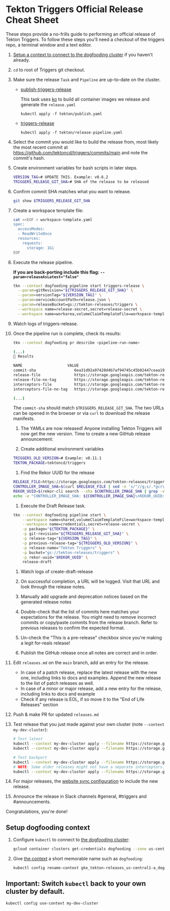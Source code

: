 # Tekton Triggers Official Release Cheat Sheet

These steps provide a no-frills guide to performing an official release
of Tekton Triggers. To follow these steps you'll need a checkout of
the triggers repo, a terminal window and a text editor.

1. [Setup a context to connect to the dogfooding cluster](#setup-dogfooding-context) if you haven't already.

1. `cd` to root of Triggers git checkout.

1. Make sure the release `Task` and `Pipeline` are up-to-date on the
   cluster.

   - [publish-triggers-release](https://github.com/tektoncd/triggers/blob/main/tekton/publish.yaml)

     This task uses [ko](https://github.com/google/ko) to build all container images we release and generate the `release.yaml`
     ```shell script
     kubectl apply -f tekton/publish.yaml
     ```
   - [triggers-release](https://github.com/tektoncd/triggers/blob/main/tekton/release-pipeline.yaml)
     ```shell script
     kubectl apply -f tekton/release-pipeline.yaml
     ```

1. Select the commit you would like to build the release from, most likely the
   most recent commit at https://github.com/tektoncd/triggers/commits/main
   and note the commit's hash.

1. Create environment variables for bash scripts in later steps.

    ```bash
    VERSION_TAG=# UPDATE THIS. Example: v0.6.2
    TRIGGERS_RELEASE_GIT_SHA=# SHA of the release to be released
    ```

1. Confirm commit SHA matches what you want to release.

    ```bash
    git show $TRIGGERS_RELEASE_GIT_SHA
    ```

1. Create a workspace template file:

   ```bash
   cat <<EOF > workspace-template.yaml
   spec:
     accessModes:
     - ReadWriteOnce
     resources:
       requests:
         storage: 1Gi
   EOF
   ```

1. Execute the release pipeline.

    **If you are back-porting include this flag: `--param=releaseAsLatest="false"`**

    ```bash
    tkn --context dogfooding pipeline start triggers-release \
      --param=gitRevision="${TRIGGERS_RELEASE_GIT_SHA}" \
      --param=versionTag="${VERSION_TAG}" \
      --param=serviceAccountPath=release.json \
      --param=releaseBucket=gs://tekton-releases/triggers \
      --workspace name=release-secret,secret=release-secret \
      --workspace name=workarea,volumeClaimTemplateFile=workspace-template.yaml
    ```

1. Watch logs of triggers-release.

1. Once the pipeline run is complete, check its results:

   ```bash
   tkn --context dogfooding pr describe <pipeline-run-name>

   (...)
   📝 Results

   NAME                    VALUE
   commit-sha                 6ea31d92a97420d4b7af94745c45b02447ceaa19
   release-file               https://storage.googleapis.com/tekton-releases/triggers/previous/v0.13.0/release.yaml
   release-file-no-tag        https://storage.googleapis.com/tekton-releases/triggers/previous/v0.13.0/release.notag.yaml
   interceptors-file          https://storage.googleapis.com/tekton-releases/triggers/previous/v0.13.0/interceptors.yaml
   interceptors-file-no-tag   https://storage.googleapis.com/tekton-releases/triggers/previous/v0.13.0/interceptors.notag.yaml

   (...)
   ```

   The `commit-sha` should match `$TRIGGERS_RELEASE_GIT_SHA`.
   The two URLs can be opened in the browser or via `curl` to download the release manifests.

    1. The YAMLs are now released! Anyone installing Tekton Triggers will now get the new version. Time to create a new GitHub release announcement:

    1. Create additional environment variables

    ```bash
    TRIGGERS_OLD_VERSION=# Example: v0.11.1
    TEKTON_PACKAGE=tektoncd/triggers
    ```

    1. Find the Rekor UUID for the release

    ```bash
    RELEASE_FILE=https://storage.googleapis.com/tekton-releases/triggers/previous/${VERSION_TAG}/release.yaml
    CONTROLLER_IMAGE_SHA=$(curl $RELEASE_FILE | sed -n 's/"//g;s/.*gcr\.io.*controller.*@//p;')
    REKOR_UUID=$(rekor-cli search --sha $CONTROLLER_IMAGE_SHA | grep -v Found | head -1)
    echo -e "CONTROLLER_IMAGE_SHA: ${CONTROLLER_IMAGE_SHA}\nREKOR_UUID: ${REKOR_UUID}"
    ```

    1. Execute the Draft Release task.

    ```bash
    tkn --context dogfooding pipeline start \
        --workspace name=shared,volumeClaimTemplateFile=workspace-template.yaml \
        --workspace name=credentials,secret=release-secret \
        -p package="${TEKTON_PACKAGE}" \
        -p git-revision="${TRIGGERS_RELEASE_GIT_SHA}" \
        -p release-tag="${VERSION_TAG}" \
        -p previous-release-tag="${TRIGGERS_OLD_VERSION}" \
        -p release-name="Tekton Triggers" \
        -p bucket="gs://tekton-releases/triggers" \
        -p rekor-uuid="$REKOR_UUID" \
        release-draft
    ```

    1. Watch logs of create-draft-release

    1. On successful completion, a URL will be logged. Visit that URL and look through the release notes.
      1. Manually add upgrade and deprecation notices based on the generated release notes
      1. Double-check that the list of commits here matches your expectations
         for the release. You might need to remove incorrect commits or copy/paste commits
         from the release branch. Refer to previous releases to confirm the expected format.

    1. Un-check the "This is a pre-release" checkbox since you're making a legit for-reals release!

    1. Publish the GitHub release once all notes are correct and in order.

1. Edit `releases.md` on the `main` branch, add an entry for the release.
   - In case of a patch release, replace the latest release with the new one,
     including links to docs and examples. Append the new release to the list
     of patch releases as well.
   - In case of a minor or major release, add a new entry for the
     release, including links to docs and example
   - Check if any release is EOL, if so move it to the "End of Life Releases"
     section

1. Push & make PR for updated `releases.md`

1. Test release that you just made against your own cluster (note `--context my-dev-cluster`):

    ```bash
    # Test latest
    kubectl --context my-dev-cluster apply --filename https://storage.googleapis.com/tekton-releases/triggers/latest/release.yaml
    kubectl --context my-dev-cluster apply --filename https://storage.googleapis.com/tekton-releases/triggers/latest/interceptors.yaml
    ```

    ```bash
    # Test backport
    kubectl --context my-dev-cluster apply --filename https://storage.googleapis.com/tekton-releases/triggers/previous/v0.12.1/release.yaml
    # NOTE: Some older releases might not have a separate interceptors.yaml as they used to be bundled in release.yaml
    kubectl --context my-dev-cluster apply --filename https://storage.googleapis.com/tekton-releases/triggers/previous/v0.12.1/interceptors.yaml
    ```

1. For major releases, the [website sync configuration](https://github.com/tektoncd/website/blob/main/sync/config/triggers.yaml)
   to include the new release.

1. Announce the release in Slack channels #general, #triggers and #announcements.

Congratulations, you're done!

## Setup dogfooding context

1. Configure `kubectl` to connect to
   [the dogfooding cluster](https://github.com/tektoncd/plumbing/blob/main/docs/dogfooding.md):

    ```bash
    gcloud container clusters get-credentials dogfooding --zone us-central1-a --project tekton-releases
    ```

1. Give [the context](https://kubernetes.io/docs/tasks/access-application-cluster/configure-access-multiple-clusters/)
   a short memorable name such as `dogfooding`:

   ```bash
   kubectl config rename-context gke_tekton-releases_us-central1-a_dogfooding dogfooding
   ```

## Important: Switch `kubectl` back to your own cluster by default.

```bash
kubectl config use-context my-dev-cluster
```
